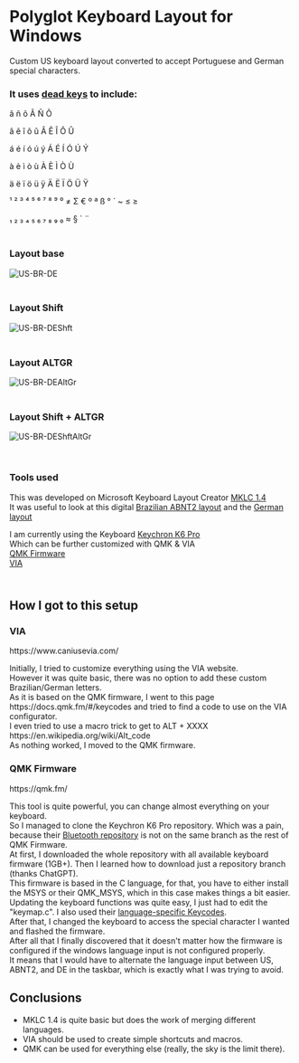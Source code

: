 <!-- #######  HEY, I AM THE SOURCE EDITOR! #########-->
<h1>Polyglot Keyboard Layout for Windows</h1>
<p>Custom US keyboard layout converted to accept Portuguese and German special characters.</p>
<h3>It uses <a href="https://en.wikipedia.org/wiki/Dead_key">dead keys</a> to include:</h3>
<p>&atilde; &ntilde; &otilde; &Atilde; &Ntilde; &Otilde;</p>
<p>&acirc; &ecirc; &icirc; &ocirc; &ucirc; &Acirc; &Ecirc; &Icirc; &Ocirc; &Ucirc;</p>
<p>&aacute; &eacute; &iacute; &oacute; &uacute; &yacute; &Aacute; &Eacute; &Iacute; &Oacute; &Uacute; &Yacute;</p>
<p>&agrave; &egrave; &igrave; &ograve; &ugrave; &Agrave; &Egrave; &Igrave; &Ograve; &Ugrave;</p>
<p>&auml; &euml; &iuml; &ouml; &uuml; &yuml; &Auml; &Euml; &Iuml; &Ouml; &Uuml; &Yuml;</p>
<p>&sup1; &sup2; &sup3; ⁴ ⁵ ⁶ ⁷ ⁸ ⁹ ⁰ &ne; &Sigma; &euro; &ordm; &ordf; &szlig; &deg; &acute; ~ &le; &ge;</p>
<p>₁ ₂ ₃ ₄ ₅ ₆ ₇ ₈ ₉ ₀ &asymp; &sect; ` &uml;</p>
<h3><br />Layout base</h3>

![US-BR-DE](https://user-images.githubusercontent.com/15069239/229187806-0d8ab97b-0b77-48b5-a82b-8f14525c122a.jpg)

<h3><br />Layout Shift</h3>

![US-BR-DEShft](https://user-images.githubusercontent.com/15069239/229187934-41299e41-3ed6-4318-872e-fe68c0e4b6fc.jpg)

<h3><br />Layout ALTGR</h3>

![US-BR-DEAltGr](https://user-images.githubusercontent.com/15069239/229188048-de15781a-ba96-4156-afd5-a02f38f0b05c.jpg)

<h3><br />Layout Shift + ALTGR</h3>

![US-BR-DEShftAltGr](https://user-images.githubusercontent.com/15069239/229188192-72584a1d-2744-475e-8052-2fcdacbfa392.jpg)

<p>&nbsp;</p>

<h3>Tools used</h3>
<p>This was developed on Microsoft Keyboard Layout Creator <a href="https://www.microsoft.com/en-us/download/details.aspx?id=102134">MKLC 1.4</a><br />It was useful to look at this digital <a href="https://learn.microsoft.com/en-us/globalization/keyboards/kbdbr_2">Brazilian ABNT2 layout</a> and the <a href="https://learn.microsoft.com/en-us/globalization/keyboards/kbdgr">German layout</a></p>
<p>I am currently using the Keyboard <a href="https://www.keychron.com/pages/keychron-k6-pro">Keychron K6 Pro</a><br />Which can be further customized with QMK &amp; VIA<br /><a href="https://qmk.fm/">QMK Firmware</a><br /><a href="https://www.caniusevia.com/">VIA</a></p>
<h2><br />How I got to this setup</h2>

<h3>VIA</a></h3>
<p>https://www.caniusevia.com/</p>
<p>Initially, I tried to customize everything using the VIA website.<br />However it was quite basic, there was no option to add these custom Brazilian/German letters.<br />As it is based on the QMK firmware, I went to this page https://docs.qmk.fm/#/keycodes and tried to find a code to use on the VIA configurator.<br />I even tried to use a macro trick to get to ALT + XXXX https://en.wikipedia.org/wiki/Alt_code <br />As nothing worked, I moved to the QMK firmware.</p>

<h3>QMK Firmware</a></h3>
<p>https://qmk.fm/</p>
<p>This tool is quite powerful, you can change almost everything on your keyboard.<br />So I managed to clone the Keychron K6 Pro repository. Which was a pain, because their <a href="https://github.com/Keychron/qmk_firmware/tree/bluetooth_playground">Bluetooth repository</a> is not on the same branch as the rest of QMK Firmware.<br />At first, I downloaded the whole repository with all available keyboard firmware (1GB+). Then I learned how to download just a repository branch (thanks ChatGPT).<br />This firmware is based in the C language, for that, you have to either install the MSYS or their QMK_MSYS, which in this case makes things a bit easier.<br />Updating the keyboard functions was quite easy, I just had to edit the "keymap.c". I also used their <a href="https://docs.qmk.fm/#/reference_keymap_extras">language-specific Keycodes</a>.<br />After that, I changed the keyboard to access the special character I wanted and flashed the firmware.<br />After all that I finally discovered that it doesn't matter how the firmware is configured if the windows language input is not configured properly.<br />It means that I would have to alternate the language input between US, ABNT2, and DE in the taskbar, which is exactly what I was trying to avoid.</p>
<h2>Conclusions</h2>
<ul>
<li>MKLC 1.4 is quite basic but does the work of merging different languages.</li>
<li>VIA should be used to create simple shortcuts and macros.</li>
<li>QMK can be used for everything else (really, the sky is the limit there).</li>
</ul>
